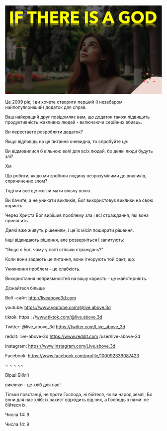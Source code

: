 ![Video cover image](../cover.jpg "cover photo")

Це 2009 рік, і ви хочете створити перший (і незабаром найпопулярніший) додаток для справ.

Ваш найкращий друг повідомляє вам, що додаток також підвищить продуктивність жахливих людей - включаючи серійних вбивць.

Ви перестаєте розробляти додаток?

Якщо відповідь на це питання очевидна, то спробуйте це:

Ви відмовилися б вільною волі для всіх людей, бо деякі люди будуть злі?

Хм

Що робити, якщо ми зробили людину незрозумілими до викликів, спричинених злом?

Тоді ми все ще могли мати вільну волю.

Ви бачите, а не уникати викликів, Бог використовує виклики на свою користь.

Через Христа Бог вирішив проблему зла і всі страждання, які вона приносить.

Деякі вже живуть рішенням, і це їх місія поширити рішення.

Інші відкидають рішення, але розверніться і запитують:

"Якщо є Бог, чому у світі стільки страждань?"

Коли вони задають це питання, вони ігнорують той факт, що:

Уникнення проблем - це слабкість.

Використання неприємностей на вашу користь - це майстерність.

Дізнайтеся більше

Веб -сайт: http://liveabove3d.com

youtube: https://www.youtube.com/@live.above.3d

tiktok: https : //www.tiktok.com/@live.above.3d

Twitter: @live_above_3d https://twitter.com/Live_above_3d

reddit: live-above-3d https://www.reddit.com /user/live-above-3d

Instagram: https://www.instagram.com/Live.above.3d

Facebook: https://www.facebook.com/profile/100092339087423

~ ~ ~ ~~

Вірші Біблії

виклики - це хліб для нас!

Тільки повстанці, не проти Господа, ні бійтеся, як ви народ землі; Бо вони для нас хліб: їх захист відходить від них, а Господь з нами: не бійтеся їх.

Числа 14: 9

Числа 14: 9